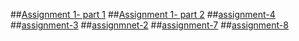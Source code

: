 ##[Assignment 1- part 1](https://github.com/Chethan113/AIML-4/blob/main/assignmnet01%20part%201.ipynb)
##[Assignment 1- part 2](https://github.com/Chethan113/AIML-4/blob/main/assignment1_%20part2%20.ipynb)
##[assignment-4](https://github.com/Chethan113/AIML-4/blob/main/Ass4.ipynb)
##[assignment-3](https://github.com/Chethan113/AIML-4/blob/main/assignment-3.ipynb)
##[assignmnet-2](https://github.com/Chethan113/AIML-4/blob/main/Ass2.ipynb)
##[assignment-7](https://github.com/Chethan113/AIML-4/blob/main/Assignment_07.ipynb)
##[assignment-8](https://github.com/Chethan113/AIML-4/blob/main/Assignment-08.ipynb)
